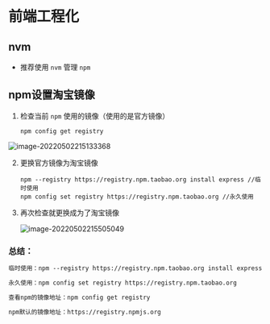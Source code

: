 # 前端工程化

## nvm

- 推荐使用 `nvm` 管理 `npm`



## npm设置淘宝镜像

1. 检查当前 `npm` 使用的镜像（使用的是官方镜像）

   ```npm
   npm config get registry
   ```

   

![image-20220502215133368](https://cdn.sbitx.top/image-20220502215133368.png)

2. 更换官方镜像为淘宝镜像

   ```node
   npm --registry https://registry.npm.taobao.org install express //临时使用
   npm config set registry https://registry.npm.taobao.org //永久使用
   ```

3. 再次检查就更换成为了淘宝镜像

   ![image-20220502215505049](https://cdn.sbitx.top/image-20220502215505049.png)

### 总结：

```tex
临时使用：npm --registry https://registry.npm.taobao.org install express

永久使用：npm config set registry https://registry.npm.taobao.org

查看npm的镜像地址：npm config get registry

npm默认的镜像地址：https://registry.npmjs.org
```

